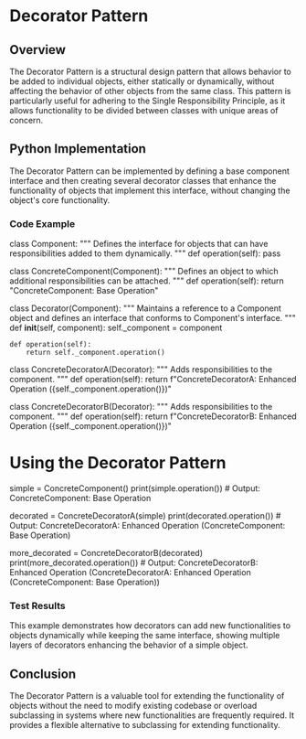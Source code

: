 # Decorator Pattern

## Overview

The Decorator Pattern is a structural design pattern that allows behavior to be added to individual objects, either statically or dynamically, without affecting the behavior of other objects from the same class. This pattern is particularly useful for adhering to the Single Responsibility Principle, as it allows functionality to be divided between classes with unique areas of concern.

## Python Implementation

The Decorator Pattern can be implemented by defining a base component interface and then creating several decorator classes that enhance the functionality of objects that implement this interface, without changing the object's core functionality.

### Code Example

class Component:
    """ Defines the interface for objects that can have responsibilities added to them dynamically. """
    def operation(self):
        pass

class ConcreteComponent(Component):
    """ Defines an object to which additional responsibilities can be attached. """
    def operation(self):
        return "ConcreteComponent: Base Operation"

class Decorator(Component):
    """ Maintains a reference to a Component object and defines an interface that conforms to Component's interface. """
    def __init__(self, component):
        self._component = component

    def operation(self):
        return self._component.operation()

class ConcreteDecoratorA(Decorator):
    """ Adds responsibilities to the component. """
    def operation(self):
        return f"ConcreteDecoratorA: Enhanced Operation ({self._component.operation()})"

class ConcreteDecoratorB(Decorator):
    """ Adds responsibilities to the component. """
    def operation(self):
        return f"ConcreteDecoratorB: Enhanced Operation ({self._component.operation()})"

# Using the Decorator Pattern
simple = ConcreteComponent()
print(simple.operation())  # Output: ConcreteComponent: Base Operation

decorated = ConcreteDecoratorA(simple)
print(decorated.operation())  # Output: ConcreteDecoratorA: Enhanced Operation (ConcreteComponent: Base Operation)

more_decorated = ConcreteDecoratorB(decorated)
print(more_decorated.operation())  # Output: ConcreteDecoratorB: Enhanced Operation (ConcreteDecoratorA: Enhanced Operation (ConcreteComponent: Base Operation))

### Test Results

This example demonstrates how decorators can add new functionalities to objects dynamically while keeping the same interface, showing multiple layers of decorators enhancing the behavior of a simple object.

## Conclusion

The Decorator Pattern is a valuable tool for extending the functionality of objects without the need to modify existing codebase or overload subclassing in systems where new functionalities are frequently required. It provides a flexible alternative to subclassing for extending functionality.
